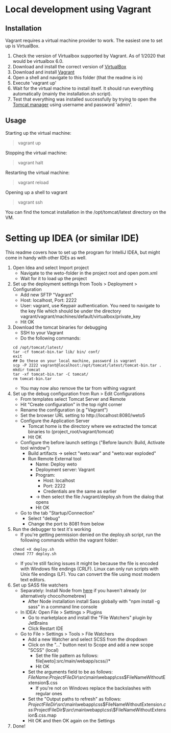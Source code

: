 # Local development using Vagrant

## Installation
Vagrant requires a virtual machine provider to work. The easiest one to set up is VirtualBox.

1. Check the version of Virtualbox supported by Vagrant. As of 1/2020 that would be virtualbox 6.0.
2. Download and install the correct version of [VirtualBox](https://www.virtualbox.org/wiki/Downloads)
3. Download and install [Vagrant](https://www.vagrantup.com/)
4. Open a shell and navigate to this folder (that the readme is in)
5. Execute 'vagrant up'
6. Wait for the virtual machine to install itself. It should run everything automatically (mainly the installation.sh script).
7. Test that everything was installed successfully by trying to open the [Tomcat manager](http://localhost/manager) using username and password 'admin'.

## Usage
Starting up the virtual machine:
> vagrant up
>
Stopping the virtual machine:
> vagrant halt
>
Restarting the virtual machine:
> vagrant reload
>
Opening up a shell to vagrant
> vagrant ssh
>

You can find the tomcat installation in the /opt/tomcat/latest directory on the VM.

# Setting up IDEA (or similar IDE)

This readme covers how to set up the program for IntelliJ IDEA, but might come in handy with other IDEs as well.

1. Open Idea and select Import project
    - Navigate to the weto-folder in the project root and open pom.xml
    - Wait for it to load up the project
2. Set up the deployment settings from Tools > Deployment > Configuration
    - Add new SFTP "Vagrant"
    - Host: localhost, Port: 2222
    - User: vagrant, use Keypair authentication. You need to navigate to the key file which should be under the directory vagrant/vagrant/machines/default/virtualbox/private_key
    - Hit OK
3. Download the tomcat binaries for debugging
    - SSH to your Vagrant
    - Do the following commands:
    ```shell
    cd /opt/tomcat/latest/
    tar -cf tomcat-bin.tar lib/ bin/ conf/
    exit
    ## Do these on your local machine, password is vagrant
    scp -P 2222 vagrant@localhost:/opt/tomcat/latest/tomcat-bin.tar .
    mkdir tomcat
    tar -xf tomcat-bin.tar -C tomcat/
    rm tomcat-bin.tar
    ```
    - You may now also remove the tar from withing vagrant
4. Set up the debug configuration from Run > Edit Configurations
    - From templates select Tomcat Server and Remote
    - Hit "Create configuration" in the top right corner
    - Rename the configuration (e.g "Vagrant")
    - Set the browser URL setting to http://localhost:8080/weto5
    - Configure the Application Server
      - Tomcat home is the directory where we extracted the tomcat binaries to (project_root/vagrant/tomcat)
      - Hit OK
    - Configure the before launch settings ("Before launch: Build, Activate tool window")
      - Build artifacts -> select "weto:war" and "weto:war exploded"
      - Run Remote External tool
        - Name: Deploy weto
        - Deployment server: Vagrant
        - Program:
          - Host: localhost
          - Port: 2222
          - Credentials are the same as earlier
        - -> then select the file /vagrant/deploy.sh from the dialog that opens
        - Hit OK
    - Go to the tab "Startup/Connection"
      - Select "debug"
      - Change the port to 8081 from below
5. Run the debugger to test it's working
    - If you're getting permission denied on the deploy.sh script, run the following commands within the vagrant folder:
    ```shell
    chmod +X deploy.sh
    chmod 777 deploy.sh
    ```
    - If you're still facing issues it might be because the file is encoded with Windows file endings (CRLF). Linux can only run scripts with Unix file endings (LF). You can convert the file using most modern text editors.
6. Set up SASS file watchers
    - Separately: Install Node from [here](https://nodejs.org/) if you haven't already (or alternatively choco/homebrew)
      - After Node installation install Sass globally with "npm install -g sass" in a command line console
    - In IDEA: Open File > Settings > Plugins
      - Go to marketplace and install the "File Watchers" plugin by JetBrains
      - Click Restart IDE
    - Go to File > Settings > Tools > File Watchers
      - Add a new Watcher and select SCSS from the dropdown
      - Click on the "..." button next to Scope and add a new scope "SCSS" (local)
        - Set the file pattern as follows: file[weto]:src/main/webapp/scss//*
        - Hit OK
      - Set the arguments field to be as follows: $FileName$:$ProjectFileDir$\src\main\webapp\css\$FileNameWithoutExtension$.css
        - If you're not on Windows replace the backslashes with regular ones
      - Set the "Output paths to refresh" as follows: $ProjectFileDir$\src\main\webapp\css\$FileNameWithoutExtension$.css:$ProjectFileDir$\src\main\webapp\css\$FileNameWithoutExtension$.css.map
      - Hit OK and then OK again on the Settings
7. Done!
